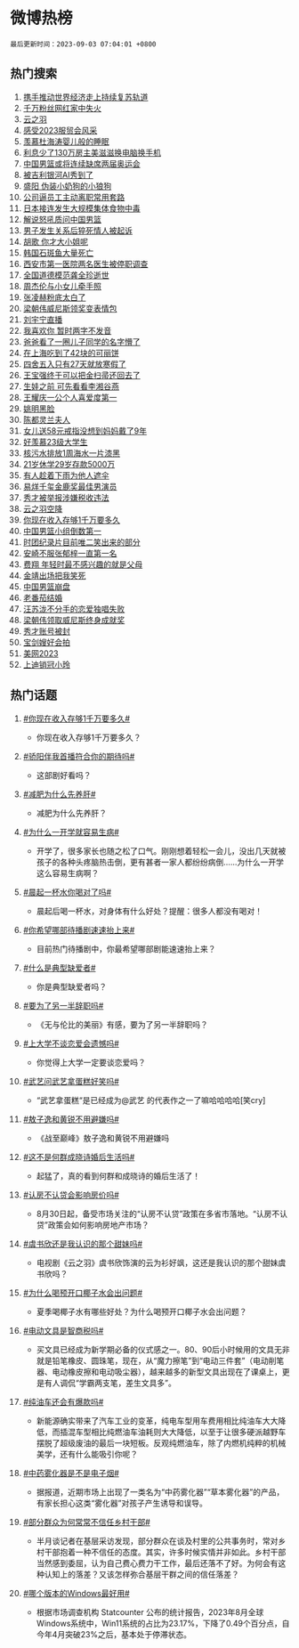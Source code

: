 # 微博热榜

`最后更新时间：2023-09-03 07:04:01 +0800`

## 热门搜索

1. [携手推动世界经济走上持续复苏轨道](https://m.weibo.cn/search?containerid=100103type%3D1%26t%3D10%26q%3D%23%E6%90%BA%E6%89%8B%E6%8E%A8%E5%8A%A8%E4%B8%96%E7%95%8C%E7%BB%8F%E6%B5%8E%E8%B5%B0%E4%B8%8A%E6%8C%81%E7%BB%AD%E5%A4%8D%E8%8B%8F%E8%BD%A8%E9%81%93%23&stream_entry_id=51&isnewpage=1&extparam=seat%3D1%26filter_type%3Drealtimehot%26dgr%3D0%26pos%3D0%26stream_entry_id%3D51%26c_type%3D51%26cate%3D10103%26display_time%3D1693695839%26pre_seqid%3D1693695839517927342103&luicode=10000011&lfid=106003type%253D25%2526t%253D3%2526disable_hot%253D1%2526filter_type%253Drealtimehot)
1. [千万粉丝网红家中失火](https://m.weibo.cn/search?containerid=100103type%3D1%26t%3D10%26q%3D%23%E5%8D%83%E4%B8%87%E7%B2%89%E4%B8%9D%E7%BD%91%E7%BA%A2%E5%AE%B6%E4%B8%AD%E5%A4%B1%E7%81%AB%23&stream_entry_id=31&isnewpage=1&extparam=seat%3D1%26filter_type%3Drealtimehot%26lcate%3D5001%26realpos%3D1%26c_type%3D31%26q%3D%2523%25E5%258D%2583%25E4%25B8%2587%25E7%25B2%2589%25E4%25B8%259D%25E7%25BD%2591%25E7%25BA%25A2%25E5%25AE%25B6%25E4%25B8%25AD%25E5%25A4%25B1%25E7%2581%25AB%2523%26cate%3D5001%26dgr%3D0%26flag%3D2%26stream_entry_id%3D31%26pos%3D0%26band_rank%3D1%26display_time%3D1693695839%26pre_seqid%3D1693695839517927342103&luicode=10000011&lfid=106003type%253D25%2526t%253D3%2526disable_hot%253D1%2526filter_type%253Drealtimehot)
1. [云之羽](https://m.weibo.cn/search?containerid=100103type%3D1%26t%3D10%26q%3D%E4%BA%91%E4%B9%8B%E7%BE%BD&stream_entry_id=31&isnewpage=1&extparam=seat%3D1%26filter_type%3Drealtimehot%26lcate%3D5001%26realpos%3D2%26c_type%3D31%26q%3D%25E4%25BA%2591%25E4%25B9%258B%25E7%25BE%25BD%26cate%3D5001%26dgr%3D0%26flag%3D16%26stream_entry_id%3D31%26pos%3D1%26band_rank%3D2%26display_time%3D1693695839%26pre_seqid%3D1693695839517927342103&luicode=10000011&lfid=106003type%253D25%2526t%253D3%2526disable_hot%253D1%2526filter_type%253Drealtimehot)
1. [感受2023服贸会风采](https://m.weibo.cn/search?containerid=100103type%3D1%26t%3D10%26q%3D%23%E6%84%9F%E5%8F%972023%E6%9C%8D%E8%B4%B8%E4%BC%9A%E9%A3%8E%E9%87%87%23&stream_entry_id=31&isnewpage=1&extparam=seat%3D1%26filter_type%3Drealtimehot%26lcate%3D5001%26realpos%3D3%26c_type%3D31%26q%3D%2523%25E6%2584%259F%25E5%258F%25972023%25E6%259C%258D%25E8%25B4%25B8%25E4%25BC%259A%25E9%25A3%258E%25E9%2587%2587%2523%26cate%3D5001%26dgr%3D0%26flag%3D0%26stream_entry_id%3D31%26pos%3D2%26band_rank%3D3%26display_time%3D1693695839%26pre_seqid%3D1693695839517927342103&luicode=10000011&lfid=106003type%253D25%2526t%253D3%2526disable_hot%253D1%2526filter_type%253Drealtimehot)
1. [羡慕杜海涛婴儿般的睡眠](https://m.weibo.cn/search?containerid=100103type%3D1%26t%3D10%26q%3D%23%E7%BE%A1%E6%85%95%E6%9D%9C%E6%B5%B7%E6%B6%9B%E5%A9%B4%E5%84%BF%E8%88%AC%E7%9A%84%E7%9D%A1%E7%9C%A0%23&stream_entry_id=31&isnewpage=1&extparam=seat%3D1%26filter_type%3Drealtimehot%26lcate%3D5001%26realpos%3D4%26c_type%3D31%26q%3D%2523%25E7%25BE%25A1%25E6%2585%2595%25E6%259D%259C%25E6%25B5%25B7%25E6%25B6%259B%25E5%25A9%25B4%25E5%2584%25BF%25E8%2588%25AC%25E7%259A%2584%25E7%259D%25A1%25E7%259C%25A0%2523%26cate%3D5001%26dgr%3D0%26flag%3D0%26stream_entry_id%3D31%26pos%3D3%26band_rank%3D4%26display_time%3D1693695839%26pre_seqid%3D1693695839517927342103&luicode=10000011&lfid=106003type%253D25%2526t%253D3%2526disable_hot%253D1%2526filter_type%253Drealtimehot)
1. [利息少了130万房主美滋滋换电脑换手机](https://m.weibo.cn/search?containerid=100103type%3D1%26t%3D10%26q%3D%23%E5%88%A9%E6%81%AF%E5%B0%91%E4%BA%86130%E4%B8%87%E6%88%BF%E4%B8%BB%E7%BE%8E%E6%BB%8B%E6%BB%8B%E6%8D%A2%E7%94%B5%E8%84%91%E6%8D%A2%E6%89%8B%E6%9C%BA%23&stream_entry_id=31&isnewpage=1&extparam=seat%3D1%26filter_type%3Drealtimehot%26lcate%3D5001%26realpos%3D5%26c_type%3D31%26q%3D%2523%25E5%2588%25A9%25E6%2581%25AF%25E5%25B0%2591%25E4%25BA%2586130%25E4%25B8%2587%25E6%2588%25BF%25E4%25B8%25BB%25E7%25BE%258E%25E6%25BB%258B%25E6%25BB%258B%25E6%258D%25A2%25E7%2594%25B5%25E8%2584%2591%25E6%258D%25A2%25E6%2589%258B%25E6%259C%25BA%2523%26cate%3D5001%26dgr%3D0%26flag%3D0%26stream_entry_id%3D31%26pos%3D4%26band_rank%3D5%26display_time%3D1693695839%26pre_seqid%3D1693695839517927342103&luicode=10000011&lfid=106003type%253D25%2526t%253D3%2526disable_hot%253D1%2526filter_type%253Drealtimehot)
1. [中国男篮或将连续缺席两届奥运会](https://m.weibo.cn/search?containerid=100103type%3D1%26t%3D10%26q%3D%23%E4%B8%AD%E5%9B%BD%E7%94%B7%E7%AF%AE%E6%88%96%E5%B0%86%E8%BF%9E%E7%BB%AD%E7%BC%BA%E5%B8%AD%E4%B8%A4%E5%B1%8A%E5%A5%A5%E8%BF%90%E4%BC%9A%23&stream_entry_id=31&isnewpage=1&extparam=seat%3D1%26filter_type%3Drealtimehot%26lcate%3D5001%26realpos%3D6%26c_type%3D31%26q%3D%2523%25E4%25B8%25AD%25E5%259B%25BD%25E7%2594%25B7%25E7%25AF%25AE%25E6%2588%2596%25E5%25B0%2586%25E8%25BF%259E%25E7%25BB%25AD%25E7%25BC%25BA%25E5%25B8%25AD%25E4%25B8%25A4%25E5%25B1%258A%25E5%25A5%25A5%25E8%25BF%2590%25E4%25BC%259A%2523%26cate%3D5001%26dgr%3D0%26flag%3D0%26stream_entry_id%3D31%26pos%3D5%26band_rank%3D6%26display_time%3D1693695839%26pre_seqid%3D1693695839517927342103&luicode=10000011&lfid=106003type%253D25%2526t%253D3%2526disable_hot%253D1%2526filter_type%253Drealtimehot)
1. [被吉利银河AI秀到了](https://m.weibo.cn/search?containerid=100103type%3D1%26t%3D10%26q%3D%23%E8%A2%AB%E5%90%89%E5%88%A9%E9%93%B6%E6%B2%B3AI%E7%A7%80%E5%88%B0%E4%BA%86%23&stream_entry_id=31&isnewpage=1&extparam=seat%3D1%26band_rank%3D7%26is_ad_pos%3D1%26lcate%3D5001%26c_type%3D31%26q%3D%2523%25E8%25A2%25AB%25E5%2590%2589%25E5%2588%25A9%25E9%2593%25B6%25E6%25B2%25B3AI%25E7%25A7%2580%25E5%2588%25B0%25E4%25BA%2586%2523%26cate%3D5001%26dgr%3D0%26topic_ad%3D1%26filter_type%3Drealtimehot%26stream_entry_id%3D31%26adid%3D201239%26pos%3D6%26display_time%3D1693695839%26pre_seqid%3D1693695839517927342103&luicode=10000011&lfid=106003type%253D25%2526t%253D3%2526disable_hot%253D1%2526filter_type%253Drealtimehot)
1. [盛阳 伪装小奶狗的小狼狗](https://m.weibo.cn/search?containerid=100103type%3D1%26t%3D10%26q%3D%E7%9B%9B%E9%98%B3+%E4%BC%AA%E8%A3%85%E5%B0%8F%E5%A5%B6%E7%8B%97%E7%9A%84%E5%B0%8F%E7%8B%BC%E7%8B%97&stream_entry_id=31&isnewpage=1&extparam=seat%3D1%26filter_type%3Drealtimehot%26lcate%3D5001%26realpos%3D7%26c_type%3D31%26q%3D%25E7%259B%259B%25E9%2598%25B3%2520%25E4%25BC%25AA%25E8%25A3%2585%25E5%25B0%258F%25E5%25A5%25B6%25E7%258B%2597%25E7%259A%2584%25E5%25B0%258F%25E7%258B%25BC%25E7%258B%2597%26cate%3D5001%26dgr%3D0%26flag%3D0%26stream_entry_id%3D31%26pos%3D7%26band_rank%3D7%26display_time%3D1693695839%26pre_seqid%3D1693695839517927342103&luicode=10000011&lfid=106003type%253D25%2526t%253D3%2526disable_hot%253D1%2526filter_type%253Drealtimehot)
1. [公司逼员工主动离职常用套路](https://m.weibo.cn/search?containerid=100103type%3D1%26t%3D10%26q%3D%E5%85%AC%E5%8F%B8%E9%80%BC%E5%91%98%E5%B7%A5%E4%B8%BB%E5%8A%A8%E7%A6%BB%E8%81%8C%E5%B8%B8%E7%94%A8%E5%A5%97%E8%B7%AF&stream_entry_id=31&isnewpage=1&extparam=seat%3D1%26filter_type%3Drealtimehot%26lcate%3D5001%26realpos%3D8%26c_type%3D31%26q%3D%25E5%2585%25AC%25E5%258F%25B8%25E9%2580%25BC%25E5%2591%2598%25E5%25B7%25A5%25E4%25B8%25BB%25E5%258A%25A8%25E7%25A6%25BB%25E8%2581%258C%25E5%25B8%25B8%25E7%2594%25A8%25E5%25A5%2597%25E8%25B7%25AF%26cate%3D5001%26dgr%3D0%26flag%3D0%26stream_entry_id%3D31%26pos%3D8%26band_rank%3D8%26display_time%3D1693695839%26pre_seqid%3D1693695839517927342103&luicode=10000011&lfid=106003type%253D25%2526t%253D3%2526disable_hot%253D1%2526filter_type%253Drealtimehot)
1. [日本接连发生大规模集体食物中毒](https://m.weibo.cn/search?containerid=100103type%3D1%26t%3D10%26q%3D%23%E6%97%A5%E6%9C%AC%E6%8E%A5%E8%BF%9E%E5%8F%91%E7%94%9F%E5%A4%A7%E8%A7%84%E6%A8%A1%E9%9B%86%E4%BD%93%E9%A3%9F%E7%89%A9%E4%B8%AD%E6%AF%92%23&stream_entry_id=31&isnewpage=1&extparam=seat%3D1%26filter_type%3Drealtimehot%26lcate%3D5001%26realpos%3D9%26c_type%3D31%26q%3D%2523%25E6%2597%25A5%25E6%259C%25AC%25E6%258E%25A5%25E8%25BF%259E%25E5%258F%2591%25E7%2594%259F%25E5%25A4%25A7%25E8%25A7%2584%25E6%25A8%25A1%25E9%259B%2586%25E4%25BD%2593%25E9%25A3%259F%25E7%2589%25A9%25E4%25B8%25AD%25E6%25AF%2592%2523%26cate%3D5001%26dgr%3D0%26flag%3D0%26stream_entry_id%3D31%26pos%3D9%26band_rank%3D9%26display_time%3D1693695839%26pre_seqid%3D1693695839517927342103&luicode=10000011&lfid=106003type%253D25%2526t%253D3%2526disable_hot%253D1%2526filter_type%253Drealtimehot)
1. [解说怒吼质问中国男篮](https://m.weibo.cn/search?containerid=100103type%3D1%26t%3D10%26q%3D%23%E8%A7%A3%E8%AF%B4%E6%80%92%E5%90%BC%E8%B4%A8%E9%97%AE%E4%B8%AD%E5%9B%BD%E7%94%B7%E7%AF%AE%23&stream_entry_id=31&isnewpage=1&extparam=seat%3D1%26filter_type%3Drealtimehot%26lcate%3D5001%26realpos%3D10%26c_type%3D31%26q%3D%2523%25E8%25A7%25A3%25E8%25AF%25B4%25E6%2580%2592%25E5%2590%25BC%25E8%25B4%25A8%25E9%2597%25AE%25E4%25B8%25AD%25E5%259B%25BD%25E7%2594%25B7%25E7%25AF%25AE%2523%26cate%3D5001%26dgr%3D0%26flag%3D0%26stream_entry_id%3D31%26pos%3D10%26band_rank%3D10%26display_time%3D1693695839%26pre_seqid%3D1693695839517927342103&luicode=10000011&lfid=106003type%253D25%2526t%253D3%2526disable_hot%253D1%2526filter_type%253Drealtimehot)
1. [男子发生关系后猝死情人被起诉](https://m.weibo.cn/search?containerid=100103type%3D1%26t%3D10%26q%3D%23%E7%94%B7%E5%AD%90%E5%8F%91%E7%94%9F%E5%85%B3%E7%B3%BB%E5%90%8E%E7%8C%9D%E6%AD%BB%E6%83%85%E4%BA%BA%E8%A2%AB%E8%B5%B7%E8%AF%89%23&stream_entry_id=31&isnewpage=1&extparam=seat%3D1%26filter_type%3Drealtimehot%26lcate%3D5001%26realpos%3D11%26c_type%3D31%26q%3D%2523%25E7%2594%25B7%25E5%25AD%2590%25E5%258F%2591%25E7%2594%259F%25E5%2585%25B3%25E7%25B3%25BB%25E5%2590%258E%25E7%258C%259D%25E6%25AD%25BB%25E6%2583%2585%25E4%25BA%25BA%25E8%25A2%25AB%25E8%25B5%25B7%25E8%25AF%2589%2523%26cate%3D5001%26dgr%3D0%26flag%3D2%26stream_entry_id%3D31%26pos%3D11%26band_rank%3D11%26display_time%3D1693695839%26pre_seqid%3D1693695839517927342103&luicode=10000011&lfid=106003type%253D25%2526t%253D3%2526disable_hot%253D1%2526filter_type%253Drealtimehot)
1. [胡歌 你才大小姐呢](https://m.weibo.cn/search?containerid=100103type%3D1%26t%3D10%26q%3D%E8%83%A1%E6%AD%8C+%E4%BD%A0%E6%89%8D%E5%A4%A7%E5%B0%8F%E5%A7%90%E5%91%A2&stream_entry_id=31&isnewpage=1&extparam=seat%3D1%26filter_type%3Drealtimehot%26lcate%3D5001%26realpos%3D12%26c_type%3D31%26q%3D%25E8%2583%25A1%25E6%25AD%258C%2520%25E4%25BD%25A0%25E6%2589%258D%25E5%25A4%25A7%25E5%25B0%258F%25E5%25A7%2590%25E5%2591%25A2%26cate%3D5001%26dgr%3D0%26flag%3D2%26stream_entry_id%3D31%26pos%3D12%26band_rank%3D12%26display_time%3D1693695839%26pre_seqid%3D1693695839517927342103&luicode=10000011&lfid=106003type%253D25%2526t%253D3%2526disable_hot%253D1%2526filter_type%253Drealtimehot)
1. [韩国石斑鱼大量死亡](https://m.weibo.cn/search?containerid=100103type%3D1%26t%3D10%26q%3D%23%E9%9F%A9%E5%9B%BD%E7%9F%B3%E6%96%91%E9%B1%BC%E5%A4%A7%E9%87%8F%E6%AD%BB%E4%BA%A1%23&stream_entry_id=31&isnewpage=1&extparam=seat%3D1%26filter_type%3Drealtimehot%26lcate%3D5001%26realpos%3D13%26c_type%3D31%26q%3D%2523%25E9%259F%25A9%25E5%259B%25BD%25E7%259F%25B3%25E6%2596%2591%25E9%25B1%25BC%25E5%25A4%25A7%25E9%2587%258F%25E6%25AD%25BB%25E4%25BA%25A1%2523%26cate%3D5001%26dgr%3D0%26flag%3D2%26stream_entry_id%3D31%26pos%3D13%26band_rank%3D13%26display_time%3D1693695839%26pre_seqid%3D1693695839517927342103&luicode=10000011&lfid=106003type%253D25%2526t%253D3%2526disable_hot%253D1%2526filter_type%253Drealtimehot)
1. [西安市第一医院两名医生被停职调查](https://m.weibo.cn/search?containerid=100103type%3D1%26t%3D10%26q%3D%23%E8%A5%BF%E5%AE%89%E5%B8%82%E7%AC%AC%E4%B8%80%E5%8C%BB%E9%99%A2%E4%B8%A4%E5%90%8D%E5%8C%BB%E7%94%9F%E8%A2%AB%E5%81%9C%E8%81%8C%E8%B0%83%E6%9F%A5%23&stream_entry_id=31&isnewpage=1&extparam=seat%3D1%26filter_type%3Drealtimehot%26lcate%3D5001%26realpos%3D14%26c_type%3D31%26q%3D%2523%25E8%25A5%25BF%25E5%25AE%2589%25E5%25B8%2582%25E7%25AC%25AC%25E4%25B8%2580%25E5%258C%25BB%25E9%2599%25A2%25E4%25B8%25A4%25E5%2590%258D%25E5%258C%25BB%25E7%2594%259F%25E8%25A2%25AB%25E5%2581%259C%25E8%2581%258C%25E8%25B0%2583%25E6%259F%25A5%2523%26cate%3D5001%26dgr%3D0%26flag%3D0%26stream_entry_id%3D31%26pos%3D14%26band_rank%3D14%26display_time%3D1693695839%26pre_seqid%3D1693695839517927342103&luicode=10000011&lfid=106003type%253D25%2526t%253D3%2526disable_hot%253D1%2526filter_type%253Drealtimehot)
1. [全国道德模范龚全珍逝世](https://m.weibo.cn/search?containerid=100103type%3D1%26t%3D10%26q%3D%23%E5%85%A8%E5%9B%BD%E9%81%93%E5%BE%B7%E6%A8%A1%E8%8C%83%E9%BE%9A%E5%85%A8%E7%8F%8D%E9%80%9D%E4%B8%96%23&stream_entry_id=31&isnewpage=1&extparam=seat%3D1%26filter_type%3Drealtimehot%26lcate%3D5001%26realpos%3D15%26c_type%3D31%26q%3D%2523%25E5%2585%25A8%25E5%259B%25BD%25E9%2581%2593%25E5%25BE%25B7%25E6%25A8%25A1%25E8%258C%2583%25E9%25BE%259A%25E5%2585%25A8%25E7%258F%258D%25E9%2580%259D%25E4%25B8%2596%2523%26cate%3D5001%26dgr%3D0%26flag%3D0%26stream_entry_id%3D31%26pos%3D15%26band_rank%3D15%26display_time%3D1693695839%26pre_seqid%3D1693695839517927342103&luicode=10000011&lfid=106003type%253D25%2526t%253D3%2526disable_hot%253D1%2526filter_type%253Drealtimehot)
1. [周杰伦与小女儿牵手照](https://m.weibo.cn/search?containerid=100103type%3D1%26t%3D10%26q%3D%E5%91%A8%E6%9D%B0%E4%BC%A6%E4%B8%8E%E5%B0%8F%E5%A5%B3%E5%84%BF%E7%89%B5%E6%89%8B%E7%85%A7&stream_entry_id=31&isnewpage=1&extparam=seat%3D1%26filter_type%3Drealtimehot%26lcate%3D5001%26realpos%3D16%26c_type%3D31%26q%3D%25E5%2591%25A8%25E6%259D%25B0%25E4%25BC%25A6%25E4%25B8%258E%25E5%25B0%258F%25E5%25A5%25B3%25E5%2584%25BF%25E7%2589%25B5%25E6%2589%258B%25E7%2585%25A7%26cate%3D5001%26dgr%3D0%26flag%3D2%26stream_entry_id%3D31%26pos%3D16%26band_rank%3D16%26display_time%3D1693695839%26pre_seqid%3D1693695839517927342103&luicode=10000011&lfid=106003type%253D25%2526t%253D3%2526disable_hot%253D1%2526filter_type%253Drealtimehot)
1. [张凌赫粉底太白了](https://m.weibo.cn/search?containerid=100103type%3D1%26t%3D10%26q%3D%E5%BC%A0%E5%87%8C%E8%B5%AB%E7%B2%89%E5%BA%95%E5%A4%AA%E7%99%BD%E4%BA%86&stream_entry_id=31&isnewpage=1&extparam=seat%3D1%26filter_type%3Drealtimehot%26lcate%3D5001%26realpos%3D17%26c_type%3D31%26q%3D%25E5%25BC%25A0%25E5%2587%258C%25E8%25B5%25AB%25E7%25B2%2589%25E5%25BA%2595%25E5%25A4%25AA%25E7%2599%25BD%25E4%25BA%2586%26cate%3D5001%26dgr%3D0%26flag%3D0%26stream_entry_id%3D31%26pos%3D17%26band_rank%3D17%26display_time%3D1693695839%26pre_seqid%3D1693695839517927342103&luicode=10000011&lfid=106003type%253D25%2526t%253D3%2526disable_hot%253D1%2526filter_type%253Drealtimehot)
1. [梁朝伟威尼斯领奖变表情包](https://m.weibo.cn/search?containerid=100103type%3D1%26t%3D10%26q%3D%23%E6%A2%81%E6%9C%9D%E4%BC%9F%E5%A8%81%E5%B0%BC%E6%96%AF%E9%A2%86%E5%A5%96%E5%8F%98%E8%A1%A8%E6%83%85%E5%8C%85%23&stream_entry_id=31&isnewpage=1&extparam=seat%3D1%26filter_type%3Drealtimehot%26lcate%3D5001%26realpos%3D18%26c_type%3D31%26q%3D%2523%25E6%25A2%2581%25E6%259C%259D%25E4%25BC%259F%25E5%25A8%2581%25E5%25B0%25BC%25E6%2596%25AF%25E9%25A2%2586%25E5%25A5%2596%25E5%258F%2598%25E8%25A1%25A8%25E6%2583%2585%25E5%258C%2585%2523%26cate%3D5001%26dgr%3D0%26flag%3D0%26stream_entry_id%3D31%26pos%3D18%26band_rank%3D18%26display_time%3D1693695839%26pre_seqid%3D1693695839517927342103&luicode=10000011&lfid=106003type%253D25%2526t%253D3%2526disable_hot%253D1%2526filter_type%253Drealtimehot)
1. [刘宇宁直播](https://m.weibo.cn/search?containerid=100103type%3D1%26t%3D10%26q%3D%23%E5%88%98%E5%AE%87%E5%AE%81%E7%9B%B4%E6%92%AD%23&stream_entry_id=31&isnewpage=1&extparam=seat%3D1%26filter_type%3Drealtimehot%26lcate%3D5001%26realpos%3D19%26c_type%3D31%26q%3D%2523%25E5%2588%2598%25E5%25AE%2587%25E5%25AE%2581%25E7%259B%25B4%25E6%2592%25AD%2523%26cate%3D5001%26dgr%3D0%26flag%3D0%26stream_entry_id%3D31%26pos%3D19%26band_rank%3D19%26display_time%3D1693695839%26pre_seqid%3D1693695839517927342103&luicode=10000011&lfid=106003type%253D25%2526t%253D3%2526disable_hot%253D1%2526filter_type%253Drealtimehot)
1. [我喜欢你 暂时两字不发音](https://m.weibo.cn/search?containerid=100103type%3D1%26t%3D10%26q%3D%E6%88%91%E5%96%9C%E6%AC%A2%E4%BD%A0+%E6%9A%82%E6%97%B6%E4%B8%A4%E5%AD%97%E4%B8%8D%E5%8F%91%E9%9F%B3&stream_entry_id=31&isnewpage=1&extparam=seat%3D1%26filter_type%3Drealtimehot%26lcate%3D5001%26realpos%3D20%26c_type%3D31%26q%3D%25E6%2588%2591%25E5%2596%259C%25E6%25AC%25A2%25E4%25BD%25A0%2520%25E6%259A%2582%25E6%2597%25B6%25E4%25B8%25A4%25E5%25AD%2597%25E4%25B8%258D%25E5%258F%2591%25E9%259F%25B3%26cate%3D5001%26dgr%3D0%26flag%3D0%26stream_entry_id%3D31%26pos%3D20%26band_rank%3D20%26display_time%3D1693695839%26pre_seqid%3D1693695839517927342103&luicode=10000011&lfid=106003type%253D25%2526t%253D3%2526disable_hot%253D1%2526filter_type%253Drealtimehot)
1. [爸爸看了一圈儿子同学的名字懵了](https://m.weibo.cn/search?containerid=100103type%3D1%26t%3D10%26q%3D%23%E7%88%B8%E7%88%B8%E7%9C%8B%E4%BA%86%E4%B8%80%E5%9C%88%E5%84%BF%E5%AD%90%E5%90%8C%E5%AD%A6%E7%9A%84%E5%90%8D%E5%AD%97%E6%87%B5%E4%BA%86%23&stream_entry_id=31&isnewpage=1&extparam=seat%3D1%26filter_type%3Drealtimehot%26lcate%3D5001%26realpos%3D21%26c_type%3D31%26q%3D%2523%25E7%2588%25B8%25E7%2588%25B8%25E7%259C%258B%25E4%25BA%2586%25E4%25B8%2580%25E5%259C%2588%25E5%2584%25BF%25E5%25AD%2590%25E5%2590%258C%25E5%25AD%25A6%25E7%259A%2584%25E5%2590%258D%25E5%25AD%2597%25E6%2587%25B5%25E4%25BA%2586%2523%26cate%3D5001%26dgr%3D0%26flag%3D0%26stream_entry_id%3D31%26pos%3D21%26band_rank%3D21%26display_time%3D1693695839%26pre_seqid%3D1693695839517927342103&luicode=10000011&lfid=106003type%253D25%2526t%253D3%2526disable_hot%253D1%2526filter_type%253Drealtimehot)
1. [在上海吃到了42块的可丽饼](https://m.weibo.cn/search?containerid=100103type%3D1%26t%3D10%26q%3D%E5%9C%A8%E4%B8%8A%E6%B5%B7%E5%90%83%E5%88%B0%E4%BA%8642%E5%9D%97%E7%9A%84%E5%8F%AF%E4%B8%BD%E9%A5%BC&stream_entry_id=31&isnewpage=1&extparam=seat%3D1%26filter_type%3Drealtimehot%26lcate%3D5001%26realpos%3D22%26c_type%3D31%26q%3D%25E5%259C%25A8%25E4%25B8%258A%25E6%25B5%25B7%25E5%2590%2583%25E5%2588%25B0%25E4%25BA%258642%25E5%259D%2597%25E7%259A%2584%25E5%258F%25AF%25E4%25B8%25BD%25E9%25A5%25BC%26cate%3D5001%26dgr%3D0%26flag%3D0%26stream_entry_id%3D31%26pos%3D22%26band_rank%3D22%26display_time%3D1693695839%26pre_seqid%3D1693695839517927342103&luicode=10000011&lfid=106003type%253D25%2526t%253D3%2526disable_hot%253D1%2526filter_type%253Drealtimehot)
1. [四舍五入只有27天就放寒假了](https://m.weibo.cn/search?containerid=100103type%3D1%26t%3D10%26q%3D%23%E5%9B%9B%E8%88%8D%E4%BA%94%E5%85%A5%E5%8F%AA%E6%9C%8927%E5%A4%A9%E5%B0%B1%E6%94%BE%E5%AF%92%E5%81%87%E4%BA%86%23&stream_entry_id=31&isnewpage=1&extparam=seat%3D1%26filter_type%3Drealtimehot%26lcate%3D5001%26realpos%3D23%26c_type%3D31%26q%3D%2523%25E5%259B%259B%25E8%2588%258D%25E4%25BA%2594%25E5%2585%25A5%25E5%258F%25AA%25E6%259C%258927%25E5%25A4%25A9%25E5%25B0%25B1%25E6%2594%25BE%25E5%25AF%2592%25E5%2581%2587%25E4%25BA%2586%2523%26cate%3D5001%26dgr%3D0%26flag%3D0%26stream_entry_id%3D31%26pos%3D23%26band_rank%3D23%26display_time%3D1693695839%26pre_seqid%3D1693695839517927342103&luicode=10000011&lfid=106003type%253D25%2526t%253D3%2526disable_hot%253D1%2526filter_type%253Drealtimehot)
1. [王宝强终于可以把金扫帚还回去了](https://m.weibo.cn/search?containerid=100103type%3D1%26t%3D10%26q%3D%23%E7%8E%8B%E5%AE%9D%E5%BC%BA%E7%BB%88%E4%BA%8E%E5%8F%AF%E4%BB%A5%E6%8A%8A%E9%87%91%E6%89%AB%E5%B8%9A%E8%BF%98%E5%9B%9E%E5%8E%BB%E4%BA%86%23&stream_entry_id=31&isnewpage=1&extparam=seat%3D1%26filter_type%3Drealtimehot%26lcate%3D5001%26realpos%3D24%26c_type%3D31%26q%3D%2523%25E7%258E%258B%25E5%25AE%259D%25E5%25BC%25BA%25E7%25BB%2588%25E4%25BA%258E%25E5%258F%25AF%25E4%25BB%25A5%25E6%258A%258A%25E9%2587%2591%25E6%2589%25AB%25E5%25B8%259A%25E8%25BF%2598%25E5%259B%259E%25E5%258E%25BB%25E4%25BA%2586%2523%26cate%3D5001%26dgr%3D0%26flag%3D0%26stream_entry_id%3D31%26pos%3D24%26band_rank%3D24%26display_time%3D1693695839%26pre_seqid%3D1693695839517927342103&luicode=10000011&lfid=106003type%253D25%2526t%253D3%2526disable_hot%253D1%2526filter_type%253Drealtimehot)
1. [生娃之前 可先看看李湘谷燕](https://m.weibo.cn/search?containerid=100103type%3D1%26t%3D10%26q%3D%E7%94%9F%E5%A8%83%E4%B9%8B%E5%89%8D+%E5%8F%AF%E5%85%88%E7%9C%8B%E7%9C%8B%E6%9D%8E%E6%B9%98%E8%B0%B7%E7%87%95&stream_entry_id=31&isnewpage=1&extparam=seat%3D1%26filter_type%3Drealtimehot%26lcate%3D5001%26realpos%3D25%26c_type%3D31%26q%3D%25E7%2594%259F%25E5%25A8%2583%25E4%25B9%258B%25E5%2589%258D%2520%25E5%258F%25AF%25E5%2585%2588%25E7%259C%258B%25E7%259C%258B%25E6%259D%258E%25E6%25B9%2598%25E8%25B0%25B7%25E7%2587%2595%26cate%3D5001%26dgr%3D0%26flag%3D0%26stream_entry_id%3D31%26pos%3D25%26band_rank%3D25%26display_time%3D1693695839%26pre_seqid%3D1693695839517927342103&luicode=10000011&lfid=106003type%253D25%2526t%253D3%2526disable_hot%253D1%2526filter_type%253Drealtimehot)
1. [王耀庆一公个人喜爱度第一](https://m.weibo.cn/search?containerid=100103type%3D1%26t%3D10%26q%3D%23%E7%8E%8B%E8%80%80%E5%BA%86%E4%B8%80%E5%85%AC%E4%B8%AA%E4%BA%BA%E5%96%9C%E7%88%B1%E5%BA%A6%E7%AC%AC%E4%B8%80%23&stream_entry_id=31&isnewpage=1&extparam=seat%3D1%26filter_type%3Drealtimehot%26lcate%3D5001%26realpos%3D26%26c_type%3D31%26q%3D%2523%25E7%258E%258B%25E8%2580%2580%25E5%25BA%2586%25E4%25B8%2580%25E5%2585%25AC%25E4%25B8%25AA%25E4%25BA%25BA%25E5%2596%259C%25E7%2588%25B1%25E5%25BA%25A6%25E7%25AC%25AC%25E4%25B8%2580%2523%26cate%3D5001%26dgr%3D0%26flag%3D0%26stream_entry_id%3D31%26pos%3D26%26band_rank%3D26%26display_time%3D1693695839%26pre_seqid%3D1693695839517927342103&luicode=10000011&lfid=106003type%253D25%2526t%253D3%2526disable_hot%253D1%2526filter_type%253Drealtimehot)
1. [姚明黑脸](https://m.weibo.cn/search?containerid=100103type%3D1%26t%3D10%26q%3D%23%E5%A7%9A%E6%98%8E%E9%BB%91%E8%84%B8%23&stream_entry_id=31&isnewpage=1&extparam=seat%3D1%26filter_type%3Drealtimehot%26lcate%3D5001%26realpos%3D27%26c_type%3D31%26q%3D%2523%25E5%25A7%259A%25E6%2598%258E%25E9%25BB%2591%25E8%2584%25B8%2523%26cate%3D5001%26dgr%3D0%26flag%3D0%26stream_entry_id%3D31%26pos%3D27%26band_rank%3D27%26display_time%3D1693695839%26pre_seqid%3D1693695839517927342103&luicode=10000011&lfid=106003type%253D25%2526t%253D3%2526disable_hot%253D1%2526filter_type%253Drealtimehot)
1. [陈都灵兰夫人](https://m.weibo.cn/search?containerid=100103type%3D1%26t%3D10%26q%3D%23%E9%99%88%E9%83%BD%E7%81%B5%E5%85%B0%E5%A4%AB%E4%BA%BA%23&stream_entry_id=31&isnewpage=1&extparam=seat%3D1%26filter_type%3Drealtimehot%26lcate%3D5001%26realpos%3D28%26c_type%3D31%26q%3D%2523%25E9%2599%2588%25E9%2583%25BD%25E7%2581%25B5%25E5%2585%25B0%25E5%25A4%25AB%25E4%25BA%25BA%2523%26cate%3D5001%26dgr%3D0%26flag%3D0%26stream_entry_id%3D31%26pos%3D28%26band_rank%3D28%26display_time%3D1693695839%26pre_seqid%3D1693695839517927342103&luicode=10000011&lfid=106003type%253D25%2526t%253D3%2526disable_hot%253D1%2526filter_type%253Drealtimehot)
1. [女儿送58元戒指没想到妈妈戴了9年](https://m.weibo.cn/search?containerid=100103type%3D1%26t%3D10%26q%3D%23%E5%A5%B3%E5%84%BF%E9%80%8158%E5%85%83%E6%88%92%E6%8C%87%E6%B2%A1%E6%83%B3%E5%88%B0%E5%A6%88%E5%A6%88%E6%88%B4%E4%BA%869%E5%B9%B4%23&stream_entry_id=31&isnewpage=1&extparam=seat%3D1%26filter_type%3Drealtimehot%26lcate%3D5001%26realpos%3D29%26c_type%3D31%26q%3D%2523%25E5%25A5%25B3%25E5%2584%25BF%25E9%2580%258158%25E5%2585%2583%25E6%2588%2592%25E6%258C%2587%25E6%25B2%25A1%25E6%2583%25B3%25E5%2588%25B0%25E5%25A6%2588%25E5%25A6%2588%25E6%2588%25B4%25E4%25BA%25869%25E5%25B9%25B4%2523%26cate%3D5001%26dgr%3D0%26flag%3D0%26stream_entry_id%3D31%26pos%3D29%26band_rank%3D29%26display_time%3D1693695839%26pre_seqid%3D1693695839517927342103&luicode=10000011&lfid=106003type%253D25%2526t%253D3%2526disable_hot%253D1%2526filter_type%253Drealtimehot)
1. [好羡慕23级大学生](https://m.weibo.cn/search?containerid=100103type%3D1%26t%3D10%26q%3D%E5%A5%BD%E7%BE%A1%E6%85%9523%E7%BA%A7%E5%A4%A7%E5%AD%A6%E7%94%9F&stream_entry_id=31&isnewpage=1&extparam=seat%3D1%26filter_type%3Drealtimehot%26lcate%3D5001%26realpos%3D30%26c_type%3D31%26q%3D%25E5%25A5%25BD%25E7%25BE%25A1%25E6%2585%259523%25E7%25BA%25A7%25E5%25A4%25A7%25E5%25AD%25A6%25E7%2594%259F%26cate%3D5001%26dgr%3D0%26flag%3D0%26stream_entry_id%3D31%26pos%3D30%26band_rank%3D30%26display_time%3D1693695839%26pre_seqid%3D1693695839517927342103&luicode=10000011&lfid=106003type%253D25%2526t%253D3%2526disable_hot%253D1%2526filter_type%253Drealtimehot)
1. [核污水排放1周海水一片漆黑](https://m.weibo.cn/search?containerid=100103type%3D1%26t%3D10%26q%3D%23%E6%A0%B8%E6%B1%A1%E6%B0%B4%E6%8E%92%E6%94%BE1%E5%91%A8%E6%B5%B7%E6%B0%B4%E4%B8%80%E7%89%87%E6%BC%86%E9%BB%91%23&stream_entry_id=31&isnewpage=1&extparam=seat%3D1%26filter_type%3Drealtimehot%26lcate%3D5001%26realpos%3D31%26c_type%3D31%26q%3D%2523%25E6%25A0%25B8%25E6%25B1%25A1%25E6%25B0%25B4%25E6%258E%2592%25E6%2594%25BE1%25E5%2591%25A8%25E6%25B5%25B7%25E6%25B0%25B4%25E4%25B8%2580%25E7%2589%2587%25E6%25BC%2586%25E9%25BB%2591%2523%26cate%3D5001%26dgr%3D0%26flag%3D0%26stream_entry_id%3D31%26pos%3D31%26band_rank%3D31%26display_time%3D1693695839%26pre_seqid%3D1693695839517927342103&luicode=10000011&lfid=106003type%253D25%2526t%253D3%2526disable_hot%253D1%2526filter_type%253Drealtimehot)
1. [21岁休学29岁存款5000万](https://m.weibo.cn/search?containerid=100103type%3D1%26t%3D10%26q%3D21%E5%B2%81%E4%BC%91%E5%AD%A629%E5%B2%81%E5%AD%98%E6%AC%BE5000%E4%B8%87&stream_entry_id=31&isnewpage=1&extparam=seat%3D1%26filter_type%3Drealtimehot%26lcate%3D5001%26realpos%3D32%26c_type%3D31%26q%3D21%25E5%25B2%2581%25E4%25BC%2591%25E5%25AD%25A629%25E5%25B2%2581%25E5%25AD%2598%25E6%25AC%25BE5000%25E4%25B8%2587%26cate%3D5001%26dgr%3D0%26flag%3D0%26stream_entry_id%3D31%26pos%3D32%26band_rank%3D32%26display_time%3D1693695839%26pre_seqid%3D1693695839517927342103&luicode=10000011&lfid=106003type%253D25%2526t%253D3%2526disable_hot%253D1%2526filter_type%253Drealtimehot)
1. [有人趁着下雨为他人遮伞](https://m.weibo.cn/search?containerid=100103type%3D1%26t%3D10%26q%3D%E6%9C%89%E4%BA%BA%E8%B6%81%E7%9D%80%E4%B8%8B%E9%9B%A8%E4%B8%BA%E4%BB%96%E4%BA%BA%E9%81%AE%E4%BC%9E&stream_entry_id=31&isnewpage=1&extparam=seat%3D1%26filter_type%3Drealtimehot%26lcate%3D5001%26realpos%3D33%26c_type%3D31%26q%3D%25E6%259C%2589%25E4%25BA%25BA%25E8%25B6%2581%25E7%259D%2580%25E4%25B8%258B%25E9%259B%25A8%25E4%25B8%25BA%25E4%25BB%2596%25E4%25BA%25BA%25E9%2581%25AE%25E4%25BC%259E%26cate%3D5001%26dgr%3D0%26flag%3D1%26stream_entry_id%3D31%26pos%3D33%26band_rank%3D33%26display_time%3D1693695839%26pre_seqid%3D1693695839517927342103&luicode=10000011&lfid=106003type%253D25%2526t%253D3%2526disable_hot%253D1%2526filter_type%253Drealtimehot)
1. [易烊千玺金鹿奖最佳男演员](https://m.weibo.cn/search?containerid=100103type%3D1%26t%3D10%26q%3D%23%E6%98%93%E7%83%8A%E5%8D%83%E7%8E%BA%E9%87%91%E9%B9%BF%E5%A5%96%E6%9C%80%E4%BD%B3%E7%94%B7%E6%BC%94%E5%91%98%23&stream_entry_id=31&isnewpage=1&extparam=seat%3D1%26filter_type%3Drealtimehot%26lcate%3D5001%26realpos%3D34%26c_type%3D31%26q%3D%2523%25E6%2598%2593%25E7%2583%258A%25E5%258D%2583%25E7%258E%25BA%25E9%2587%2591%25E9%25B9%25BF%25E5%25A5%2596%25E6%259C%2580%25E4%25BD%25B3%25E7%2594%25B7%25E6%25BC%2594%25E5%2591%2598%2523%26cate%3D5001%26dgr%3D0%26flag%3D0%26stream_entry_id%3D31%26pos%3D34%26band_rank%3D34%26display_time%3D1693695839%26pre_seqid%3D1693695839517927342103&luicode=10000011&lfid=106003type%253D25%2526t%253D3%2526disable_hot%253D1%2526filter_type%253Drealtimehot)
1. [秀才被举报涉嫌税收违法](https://m.weibo.cn/search?containerid=100103type%3D1%26t%3D10%26q%3D%23%E7%A7%80%E6%89%8D%E8%A2%AB%E4%B8%BE%E6%8A%A5%E6%B6%89%E5%AB%8C%E7%A8%8E%E6%94%B6%E8%BF%9D%E6%B3%95%23&stream_entry_id=31&isnewpage=1&extparam=seat%3D1%26filter_type%3Drealtimehot%26lcate%3D5001%26realpos%3D35%26c_type%3D31%26q%3D%2523%25E7%25A7%2580%25E6%2589%258D%25E8%25A2%25AB%25E4%25B8%25BE%25E6%258A%25A5%25E6%25B6%2589%25E5%25AB%258C%25E7%25A8%258E%25E6%2594%25B6%25E8%25BF%259D%25E6%25B3%2595%2523%26cate%3D5001%26dgr%3D0%26flag%3D0%26stream_entry_id%3D31%26pos%3D35%26band_rank%3D35%26display_time%3D1693695839%26pre_seqid%3D1693695839517927342103&luicode=10000011&lfid=106003type%253D25%2526t%253D3%2526disable_hot%253D1%2526filter_type%253Drealtimehot)
1. [云之羽空降](https://m.weibo.cn/search?containerid=100103type%3D1%26t%3D10%26q%3D%E4%BA%91%E4%B9%8B%E7%BE%BD%E7%A9%BA%E9%99%8D&stream_entry_id=31&isnewpage=1&extparam=seat%3D1%26filter_type%3Drealtimehot%26lcate%3D5001%26realpos%3D36%26c_type%3D31%26q%3D%25E4%25BA%2591%25E4%25B9%258B%25E7%25BE%25BD%25E7%25A9%25BA%25E9%2599%258D%26cate%3D5001%26dgr%3D0%26flag%3D0%26stream_entry_id%3D31%26pos%3D36%26band_rank%3D36%26display_time%3D1693695839%26pre_seqid%3D1693695839517927342103&luicode=10000011&lfid=106003type%253D25%2526t%253D3%2526disable_hot%253D1%2526filter_type%253Drealtimehot)
1. [你现在收入存够1千万要多久](https://m.weibo.cn/search?containerid=100103type%3D1%26t%3D10%26q%3D%23%E4%BD%A0%E7%8E%B0%E5%9C%A8%E6%94%B6%E5%85%A5%E5%AD%98%E5%A4%9F1%E5%8D%83%E4%B8%87%E8%A6%81%E5%A4%9A%E4%B9%85%23&stream_entry_id=31&isnewpage=1&extparam=seat%3D1%26filter_type%3Drealtimehot%26lcate%3D5001%26realpos%3D37%26c_type%3D31%26q%3D%2523%25E4%25BD%25A0%25E7%258E%25B0%25E5%259C%25A8%25E6%2594%25B6%25E5%2585%25A5%25E5%25AD%2598%25E5%25A4%259F1%25E5%258D%2583%25E4%25B8%2587%25E8%25A6%2581%25E5%25A4%259A%25E4%25B9%2585%2523%26cate%3D5001%26dgr%3D0%26flag%3D0%26stream_entry_id%3D31%26pos%3D37%26band_rank%3D37%26display_time%3D1693695839%26pre_seqid%3D1693695839517927342103&luicode=10000011&lfid=106003type%253D25%2526t%253D3%2526disable_hot%253D1%2526filter_type%253Drealtimehot)
1. [中国男篮小组倒数第一](https://m.weibo.cn/search?containerid=100103type%3D1%26t%3D10%26q%3D%23%E4%B8%AD%E5%9B%BD%E7%94%B7%E7%AF%AE%E5%B0%8F%E7%BB%84%E5%80%92%E6%95%B0%E7%AC%AC%E4%B8%80%23&stream_entry_id=31&isnewpage=1&extparam=seat%3D1%26filter_type%3Drealtimehot%26lcate%3D5001%26realpos%3D38%26c_type%3D31%26q%3D%2523%25E4%25B8%25AD%25E5%259B%25BD%25E7%2594%25B7%25E7%25AF%25AE%25E5%25B0%258F%25E7%25BB%2584%25E5%2580%2592%25E6%2595%25B0%25E7%25AC%25AC%25E4%25B8%2580%2523%26cate%3D5001%26dgr%3D0%26flag%3D0%26stream_entry_id%3D31%26pos%3D38%26band_rank%3D38%26display_time%3D1693695839%26pre_seqid%3D1693695839517927342103&luicode=10000011&lfid=106003type%253D25%2526t%253D3%2526disable_hot%253D1%2526filter_type%253Drealtimehot)
1. [时团纪录片目前唯二笑出来的部分](https://m.weibo.cn/search?containerid=100103type%3D1%26t%3D10%26q%3D%E6%97%B6%E5%9B%A2%E7%BA%AA%E5%BD%95%E7%89%87%E7%9B%AE%E5%89%8D%E5%94%AF%E4%BA%8C%E7%AC%91%E5%87%BA%E6%9D%A5%E7%9A%84%E9%83%A8%E5%88%86&stream_entry_id=31&isnewpage=1&extparam=seat%3D1%26filter_type%3Drealtimehot%26lcate%3D5001%26realpos%3D39%26c_type%3D31%26q%3D%25E6%2597%25B6%25E5%259B%25A2%25E7%25BA%25AA%25E5%25BD%2595%25E7%2589%2587%25E7%259B%25AE%25E5%2589%258D%25E5%2594%25AF%25E4%25BA%258C%25E7%25AC%2591%25E5%2587%25BA%25E6%259D%25A5%25E7%259A%2584%25E9%2583%25A8%25E5%2588%2586%26cate%3D5001%26dgr%3D0%26flag%3D0%26stream_entry_id%3D31%26pos%3D39%26band_rank%3D39%26display_time%3D1693695839%26pre_seqid%3D1693695839517927342103&luicode=10000011&lfid=106003type%253D25%2526t%253D3%2526disable_hot%253D1%2526filter_type%253Drealtimehot)
1. [安崎不服张郁梓一直第一名](https://m.weibo.cn/search?containerid=100103type%3D1%26t%3D10%26q%3D%23%E5%AE%89%E5%B4%8E%E4%B8%8D%E6%9C%8D%E5%BC%A0%E9%83%81%E6%A2%93%E4%B8%80%E7%9B%B4%E7%AC%AC%E4%B8%80%E5%90%8D%23&stream_entry_id=31&isnewpage=1&extparam=seat%3D1%26filter_type%3Drealtimehot%26lcate%3D5001%26realpos%3D40%26c_type%3D31%26q%3D%2523%25E5%25AE%2589%25E5%25B4%258E%25E4%25B8%258D%25E6%259C%258D%25E5%25BC%25A0%25E9%2583%2581%25E6%25A2%2593%25E4%25B8%2580%25E7%259B%25B4%25E7%25AC%25AC%25E4%25B8%2580%25E5%2590%258D%2523%26cate%3D5001%26dgr%3D0%26flag%3D0%26stream_entry_id%3D31%26pos%3D40%26band_rank%3D40%26display_time%3D1693695839%26pre_seqid%3D1693695839517927342103&luicode=10000011&lfid=106003type%253D25%2526t%253D3%2526disable_hot%253D1%2526filter_type%253Drealtimehot)
1. [费翔 年轻时最不感兴趣的就是父母](https://m.weibo.cn/search?containerid=100103type%3D1%26t%3D10%26q%3D%E8%B4%B9%E7%BF%94+%E5%B9%B4%E8%BD%BB%E6%97%B6%E6%9C%80%E4%B8%8D%E6%84%9F%E5%85%B4%E8%B6%A3%E7%9A%84%E5%B0%B1%E6%98%AF%E7%88%B6%E6%AF%8D&stream_entry_id=31&isnewpage=1&extparam=seat%3D1%26filter_type%3Drealtimehot%26lcate%3D5001%26realpos%3D41%26c_type%3D31%26q%3D%25E8%25B4%25B9%25E7%25BF%2594%2520%25E5%25B9%25B4%25E8%25BD%25BB%25E6%2597%25B6%25E6%259C%2580%25E4%25B8%258D%25E6%2584%259F%25E5%2585%25B4%25E8%25B6%25A3%25E7%259A%2584%25E5%25B0%25B1%25E6%2598%25AF%25E7%2588%25B6%25E6%25AF%258D%26cate%3D5001%26dgr%3D0%26flag%3D0%26stream_entry_id%3D31%26pos%3D41%26band_rank%3D41%26display_time%3D1693695839%26pre_seqid%3D1693695839517927342103&luicode=10000011&lfid=106003type%253D25%2526t%253D3%2526disable_hot%253D1%2526filter_type%253Drealtimehot)
1. [金靖出场把我笑死](https://m.weibo.cn/search?containerid=100103type%3D1%26t%3D10%26q%3D%E9%87%91%E9%9D%96%E5%87%BA%E5%9C%BA%E6%8A%8A%E6%88%91%E7%AC%91%E6%AD%BB&stream_entry_id=31&isnewpage=1&extparam=seat%3D1%26filter_type%3Drealtimehot%26lcate%3D5001%26realpos%3D42%26c_type%3D31%26q%3D%25E9%2587%2591%25E9%259D%2596%25E5%2587%25BA%25E5%259C%25BA%25E6%258A%258A%25E6%2588%2591%25E7%25AC%2591%25E6%25AD%25BB%26cate%3D5001%26dgr%3D0%26flag%3D0%26stream_entry_id%3D31%26pos%3D42%26band_rank%3D42%26display_time%3D1693695839%26pre_seqid%3D1693695839517927342103&luicode=10000011&lfid=106003type%253D25%2526t%253D3%2526disable_hot%253D1%2526filter_type%253Drealtimehot)
1. [中国男篮崩盘](https://m.weibo.cn/search?containerid=100103type%3D1%26t%3D10%26q%3D%23%E4%B8%AD%E5%9B%BD%E7%94%B7%E7%AF%AE%E5%B4%A9%E7%9B%98%23&stream_entry_id=31&isnewpage=1&extparam=seat%3D1%26filter_type%3Drealtimehot%26lcate%3D5001%26realpos%3D43%26c_type%3D31%26q%3D%2523%25E4%25B8%25AD%25E5%259B%25BD%25E7%2594%25B7%25E7%25AF%25AE%25E5%25B4%25A9%25E7%259B%2598%2523%26cate%3D5001%26dgr%3D0%26flag%3D0%26stream_entry_id%3D31%26pos%3D43%26band_rank%3D43%26display_time%3D1693695839%26pre_seqid%3D1693695839517927342103&luicode=10000011&lfid=106003type%253D25%2526t%253D3%2526disable_hot%253D1%2526filter_type%253Drealtimehot)
1. [老番茄结婚](https://m.weibo.cn/search?containerid=100103type%3D1%26t%3D10%26q%3D%E8%80%81%E7%95%AA%E8%8C%84%E7%BB%93%E5%A9%9A&stream_entry_id=31&isnewpage=1&extparam=seat%3D1%26filter_type%3Drealtimehot%26lcate%3D5001%26realpos%3D44%26c_type%3D31%26q%3D%25E8%2580%2581%25E7%2595%25AA%25E8%258C%2584%25E7%25BB%2593%25E5%25A9%259A%26cate%3D5001%26dgr%3D0%26flag%3D0%26stream_entry_id%3D31%26pos%3D44%26band_rank%3D44%26display_time%3D1693695839%26pre_seqid%3D1693695839517927342103&luicode=10000011&lfid=106003type%253D25%2526t%253D3%2526disable_hot%253D1%2526filter_type%253Drealtimehot)
1. [汪苏泷不分手的恋爱独唱失败](https://m.weibo.cn/search?containerid=100103type%3D1%26t%3D10%26q%3D%23%E6%B1%AA%E8%8B%8F%E6%B3%B7%E4%B8%8D%E5%88%86%E6%89%8B%E7%9A%84%E6%81%8B%E7%88%B1%E7%8B%AC%E5%94%B1%E5%A4%B1%E8%B4%A5%23&stream_entry_id=31&isnewpage=1&extparam=seat%3D1%26filter_type%3Drealtimehot%26lcate%3D5001%26realpos%3D45%26c_type%3D31%26q%3D%2523%25E6%25B1%25AA%25E8%258B%258F%25E6%25B3%25B7%25E4%25B8%258D%25E5%2588%2586%25E6%2589%258B%25E7%259A%2584%25E6%2581%258B%25E7%2588%25B1%25E7%258B%25AC%25E5%2594%25B1%25E5%25A4%25B1%25E8%25B4%25A5%2523%26cate%3D5001%26dgr%3D0%26flag%3D0%26stream_entry_id%3D31%26pos%3D45%26band_rank%3D45%26display_time%3D1693695839%26pre_seqid%3D1693695839517927342103&luicode=10000011&lfid=106003type%253D25%2526t%253D3%2526disable_hot%253D1%2526filter_type%253Drealtimehot)
1. [梁朝伟领取威尼斯终身成就奖](https://m.weibo.cn/search?containerid=100103type%3D1%26t%3D10%26q%3D%23%E6%A2%81%E6%9C%9D%E4%BC%9F%E9%A2%86%E5%8F%96%E5%A8%81%E5%B0%BC%E6%96%AF%E7%BB%88%E8%BA%AB%E6%88%90%E5%B0%B1%E5%A5%96%23&stream_entry_id=31&isnewpage=1&extparam=seat%3D1%26filter_type%3Drealtimehot%26lcate%3D5001%26realpos%3D46%26c_type%3D31%26q%3D%2523%25E6%25A2%2581%25E6%259C%259D%25E4%25BC%259F%25E9%25A2%2586%25E5%258F%2596%25E5%25A8%2581%25E5%25B0%25BC%25E6%2596%25AF%25E7%25BB%2588%25E8%25BA%25AB%25E6%2588%2590%25E5%25B0%25B1%25E5%25A5%2596%2523%26cate%3D5001%26dgr%3D0%26flag%3D0%26stream_entry_id%3D31%26pos%3D46%26band_rank%3D46%26display_time%3D1693695839%26pre_seqid%3D1693695839517927342103&luicode=10000011&lfid=106003type%253D25%2526t%253D3%2526disable_hot%253D1%2526filter_type%253Drealtimehot)
1. [秀才账号被封](https://m.weibo.cn/search?containerid=100103type%3D1%26t%3D10%26q%3D%23%E7%A7%80%E6%89%8D%E8%B4%A6%E5%8F%B7%E8%A2%AB%E5%B0%81%23&stream_entry_id=31&isnewpage=1&extparam=seat%3D1%26filter_type%3Drealtimehot%26lcate%3D5001%26realpos%3D47%26c_type%3D31%26q%3D%2523%25E7%25A7%2580%25E6%2589%258D%25E8%25B4%25A6%25E5%258F%25B7%25E8%25A2%25AB%25E5%25B0%2581%2523%26cate%3D5001%26dgr%3D0%26flag%3D0%26stream_entry_id%3D31%26pos%3D47%26band_rank%3D47%26display_time%3D1693695839%26pre_seqid%3D1693695839517927342103&luicode=10000011&lfid=106003type%253D25%2526t%253D3%2526disable_hot%253D1%2526filter_type%253Drealtimehot)
1. [宝剑嫂好会拍](https://m.weibo.cn/search?containerid=100103type%3D1%26t%3D10%26q%3D%E5%AE%9D%E5%89%91%E5%AB%82%E5%A5%BD%E4%BC%9A%E6%8B%8D&stream_entry_id=31&isnewpage=1&extparam=seat%3D1%26filter_type%3Drealtimehot%26lcate%3D5001%26realpos%3D48%26c_type%3D31%26q%3D%25E5%25AE%259D%25E5%2589%2591%25E5%25AB%2582%25E5%25A5%25BD%25E4%25BC%259A%25E6%258B%258D%26cate%3D5001%26dgr%3D0%26flag%3D0%26stream_entry_id%3D31%26pos%3D48%26band_rank%3D48%26display_time%3D1693695839%26pre_seqid%3D1693695839517927342103&luicode=10000011&lfid=106003type%253D25%2526t%253D3%2526disable_hot%253D1%2526filter_type%253Drealtimehot)
1. [美网2023](https://m.weibo.cn/search?containerid=100103type%3D1%26t%3D10%26q%3D%E7%BE%8E%E7%BD%912023&stream_entry_id=31&isnewpage=1&extparam=seat%3D1%26filter_type%3Drealtimehot%26lcate%3D5001%26realpos%3D49%26c_type%3D31%26q%3D%25E7%25BE%258E%25E7%25BD%25912023%26cate%3D5001%26dgr%3D0%26flag%3D1%26stream_entry_id%3D31%26pos%3D49%26band_rank%3D49%26display_time%3D1693695839%26pre_seqid%3D1693695839517927342103&luicode=10000011&lfid=106003type%253D25%2526t%253D3%2526disable_hot%253D1%2526filter_type%253Drealtimehot)
1. [上迪销冠小玲](https://m.weibo.cn/search?containerid=100103type%3D1%26t%3D10%26q%3D%E4%B8%8A%E8%BF%AA%E9%94%80%E5%86%A0%E5%B0%8F%E7%8E%B2&stream_entry_id=31&isnewpage=1&extparam=seat%3D1%26filter_type%3Drealtimehot%26lcate%3D5001%26realpos%3D50%26c_type%3D31%26q%3D%25E4%25B8%258A%25E8%25BF%25AA%25E9%2594%2580%25E5%2586%25A0%25E5%25B0%258F%25E7%258E%25B2%26cate%3D5001%26dgr%3D0%26flag%3D0%26stream_entry_id%3D31%26pos%3D50%26band_rank%3D50%26display_time%3D1693695839%26pre_seqid%3D1693695839517927342103&luicode=10000011&lfid=106003type%253D25%2526t%253D3%2526disable_hot%253D1%2526filter_type%253Drealtimehot)

## 热门话题

1. [#你现在收入存够1千万要多久#](https://m.weibo.cn/search?containerid=231522type%3D1%26t%3D10%26q%3D%23%E4%BD%A0%E7%8E%B0%E5%9C%A8%E6%94%B6%E5%85%A5%E5%AD%98%E5%A4%9F1%E5%8D%83%E4%B8%87%E8%A6%81%E5%A4%9A%E4%B9%85%23&stream_entry_id=128&isnewpage=1&extparam=seat%3D1%26cate%3D5004%26dgr%3D0%26lcate%3D5004%26c_type%3D128%26pos%3D1-0-0%26unitid%3D1693645649184%26display_time%3D1693695841%26pre_seqid%3D1693695841290027385178&luicode=10000011&lfid=231648_-_4)
    - 你现在收入存够1千万要多久？  ​​​

1. [#骄阳伴我首播符合你的期待吗#](https://m.weibo.cn/search?containerid=231522type%3D1%26t%3D10%26q%3D%23%E9%AA%84%E9%98%B3%E4%BC%B4%E6%88%91%E9%A6%96%E6%92%AD%E7%AC%A6%E5%90%88%E4%BD%A0%E7%9A%84%E6%9C%9F%E5%BE%85%E5%90%97%23&stream_entry_id=128&isnewpage=1&extparam=seat%3D1%26cate%3D5004%26dgr%3D0%26lcate%3D5004%26c_type%3D128%26pos%3D1-0-1%26unitid%3D1693614149322%26display_time%3D1693695841%26pre_seqid%3D1693695841290027385178&luicode=10000011&lfid=231648_-_4)
    - 这部剧好看吗？

1. [#减肥为什么先养肝#](https://m.weibo.cn/search?containerid=231522type%3D1%26t%3D10%26q%3D%23%E5%87%8F%E8%82%A5%E4%B8%BA%E4%BB%80%E4%B9%88%E5%85%88%E5%85%BB%E8%82%9D%23&stream_entry_id=128&isnewpage=1&extparam=seat%3D1%26cate%3D5004%26dgr%3D0%26lcate%3D5004%26c_type%3D128%26pos%3D1-0-2%26unitid%3D1693524224594%26display_time%3D1693695841%26pre_seqid%3D1693695841290027385178&luicode=10000011&lfid=231648_-_4)
    - 减肥为什么先养肝？

1. [#为什么一开学就容易生病#](https://m.weibo.cn/search?containerid=231522type%3D1%26t%3D10%26q%3D%23%E4%B8%BA%E4%BB%80%E4%B9%88%E4%B8%80%E5%BC%80%E5%AD%A6%E5%B0%B1%E5%AE%B9%E6%98%93%E7%94%9F%E7%97%85%23&stream_entry_id=128&isnewpage=1&extparam=seat%3D1%26cate%3D5004%26dgr%3D0%26lcate%3D5004%26c_type%3D128%26pos%3D1-0-3%26unitid%3D1693551184676%26display_time%3D1693695841%26pre_seqid%3D1693695841290027385178&luicode=10000011&lfid=231648_-_4)
    - 开学了，很多家长也随之松了口气。刚刚想着轻松一会儿，没出几天就被孩子的各种头疼脑热击倒，更有甚者一家人都纷纷病倒……为什么一开学这么容易生病啊？

1. [#晨起一杯水你喝对了吗#](https://m.weibo.cn/search?containerid=231522type%3D1%26t%3D10%26q%3D%23%E6%99%A8%E8%B5%B7%E4%B8%80%E6%9D%AF%E6%B0%B4%E4%BD%A0%E5%96%9D%E5%AF%B9%E4%BA%86%E5%90%97%23&stream_entry_id=128&isnewpage=1&extparam=seat%3D1%26cate%3D5004%26dgr%3D0%26lcate%3D5004%26c_type%3D128%26pos%3D1-0-4%26unitid%3D1693565860072%26display_time%3D1693695841%26pre_seqid%3D1693695841290027385178&luicode=10000011&lfid=231648_-_4)
    - 晨起后喝一杯水，对身体有什么好处？提醒：很多人都没有喝对！

1. [#你希望哪部待播剧速速抬上来#](https://m.weibo.cn/search?containerid=231522type%3D1%26t%3D10%26q%3D%23%E4%BD%A0%E5%B8%8C%E6%9C%9B%E5%93%AA%E9%83%A8%E5%BE%85%E6%92%AD%E5%89%A7%E9%80%9F%E9%80%9F%E6%8A%AC%E4%B8%8A%E6%9D%A5%23&stream_entry_id=128&isnewpage=1&extparam=seat%3D1%26cate%3D5004%26dgr%3D0%26lcate%3D5004%26c_type%3D128%26pos%3D1-0-5%26unitid%3D1693666067849%26display_time%3D1693695841%26pre_seqid%3D1693695841290027385178&luicode=10000011&lfid=231648_-_4)
    - 目前热门待播剧中，你最希望哪部剧能速速抬上来？

1. [#什么是典型缺爱者#](https://m.weibo.cn/search?containerid=231522type%3D1%26t%3D10%26q%3D%23%E4%BB%80%E4%B9%88%E6%98%AF%E5%85%B8%E5%9E%8B%E7%BC%BA%E7%88%B1%E8%80%85%23&stream_entry_id=128&isnewpage=1&extparam=seat%3D1%26cate%3D5004%26dgr%3D0%26lcate%3D5004%26c_type%3D128%26pos%3D1-0-6%26unitid%3D1693523594260%26display_time%3D1693695841%26pre_seqid%3D1693695841290027385178&luicode=10000011&lfid=231648_-_4)
    - 你是典型缺爱者吗？

1. [#要为了另一半辞职吗#](https://m.weibo.cn/search?containerid=231522type%3D1%26t%3D10%26q%3D%23%E8%A6%81%E4%B8%BA%E4%BA%86%E5%8F%A6%E4%B8%80%E5%8D%8A%E8%BE%9E%E8%81%8C%E5%90%97%23&stream_entry_id=128&isnewpage=1&extparam=seat%3D1%26cate%3D5004%26dgr%3D0%26lcate%3D5004%26c_type%3D128%26pos%3D1-0-7%26unitid%3D1693527237959%26display_time%3D1693695841%26pre_seqid%3D1693695841290027385178&luicode=10000011&lfid=231648_-_4)
    - 《无与伦比的美丽》有感，要为了另一半辞职吗？

1. [#上大学不谈恋爱会遗憾吗#](https://m.weibo.cn/search?containerid=231522type%3D1%26t%3D10%26q%3D%23%E4%B8%8A%E5%A4%A7%E5%AD%A6%E4%B8%8D%E8%B0%88%E6%81%8B%E7%88%B1%E4%BC%9A%E9%81%97%E6%86%BE%E5%90%97%23&stream_entry_id=128&isnewpage=1&extparam=seat%3D1%26cate%3D5004%26dgr%3D0%26lcate%3D5004%26c_type%3D128%26pos%3D1-0-8%26unitid%3D1693610836756%26display_time%3D1693695841%26pre_seqid%3D1693695841290027385178&luicode=10000011&lfid=231648_-_4)
    - 你觉得上大学一定要谈恋爱吗？

1. [#武艺问武艺拿蛋糕好笑吗#](https://m.weibo.cn/search?containerid=231522type%3D1%26t%3D10%26q%3D%23%E6%AD%A6%E8%89%BA%E9%97%AE%E6%AD%A6%E8%89%BA%E6%8B%BF%E8%9B%8B%E7%B3%95%E5%A5%BD%E7%AC%91%E5%90%97%23&stream_entry_id=128&isnewpage=1&extparam=seat%3D1%26cate%3D5004%26dgr%3D0%26lcate%3D5004%26c_type%3D128%26pos%3D1-0-9%26unitid%3D1693617157082%26display_time%3D1693695841%26pre_seqid%3D1693695841290027385178&luicode=10000011&lfid=231648_-_4)
    - “武艺拿蛋糕“是已经成为@武艺 的代表作之一了嘛哈哈哈哈[笑cry]

1. [#敖子逸和黄锐不用避嫌吗#](https://m.weibo.cn/search?containerid=231522type%3D1%26t%3D10%26q%3D%23%E6%95%96%E5%AD%90%E9%80%B8%E5%92%8C%E9%BB%84%E9%94%90%E4%B8%8D%E7%94%A8%E9%81%BF%E5%AB%8C%E5%90%97%23&stream_entry_id=128&isnewpage=1&extparam=seat%3D1%26cate%3D5004%26dgr%3D0%26lcate%3D5004%26c_type%3D128%26pos%3D1-0-10%26unitid%3D1693631258117%26display_time%3D1693695841%26pre_seqid%3D1693695841290027385178&luicode=10000011&lfid=231648_-_4)
    - 《战至巅峰》敖子逸和黄锐不用避嫌吗

1. [#这不是何群成晓诗婚后生活吗#](https://m.weibo.cn/search?containerid=231522type%3D1%26t%3D10%26q%3D%23%E8%BF%99%E4%B8%8D%E6%98%AF%E4%BD%95%E7%BE%A4%E6%88%90%E6%99%93%E8%AF%97%E5%A9%9A%E5%90%8E%E7%94%9F%E6%B4%BB%E5%90%97%23&stream_entry_id=128&isnewpage=1&extparam=seat%3D1%26cate%3D5004%26dgr%3D0%26lcate%3D5004%26c_type%3D128%26pos%3D1-0-11%26unitid%3D1693525125908%26display_time%3D1693695841%26pre_seqid%3D1693695841290027385178&luicode=10000011&lfid=231648_-_4)
    - 起猛了，真的看到何群和成晓诗的婚后生活了！

1. [#认房不认贷会影响房价吗#](https://m.weibo.cn/search?containerid=231522type%3D1%26t%3D10%26q%3D%23%E8%AE%A4%E6%88%BF%E4%B8%8D%E8%AE%A4%E8%B4%B7%E4%BC%9A%E5%BD%B1%E5%93%8D%E6%88%BF%E4%BB%B7%E5%90%97%23&stream_entry_id=128&isnewpage=1&extparam=seat%3D1%26cate%3D5004%26dgr%3D0%26lcate%3D5004%26c_type%3D128%26pos%3D1-0-12%26unitid%3D1693572166583%26display_time%3D1693695841%26pre_seqid%3D1693695841290027385178&luicode=10000011&lfid=231648_-_4)
    - 8月30日起，备受市场关注的“认房不认贷”政策在多省市落地。“认房不认贷”政策会如何影响房地产市场？

1. [#虞书欣还是我认识的那个甜妹吗#](https://m.weibo.cn/search?containerid=231522type%3D1%26t%3D10%26q%3D%23%E8%99%9E%E4%B9%A6%E6%AC%A3%E8%BF%98%E6%98%AF%E6%88%91%E8%AE%A4%E8%AF%86%E7%9A%84%E9%82%A3%E4%B8%AA%E7%94%9C%E5%A6%B9%E5%90%97%23&stream_entry_id=128&isnewpage=1&extparam=seat%3D1%26cate%3D5004%26dgr%3D0%26lcate%3D5004%26c_type%3D128%26pos%3D1-0-13%26unitid%3D1693658821236%26display_time%3D1693695841%26pre_seqid%3D1693695841290027385178&luicode=10000011&lfid=231648_-_4)
    - 电视剧《云之羽》虞书欣饰演的云为衫好飒，这还是我认识的那个甜妹虞书欣吗？

1. [#为什么喝预开口椰子水会出问题#](https://m.weibo.cn/search?containerid=231522type%3D1%26t%3D10%26q%3D%23%E4%B8%BA%E4%BB%80%E4%B9%88%E5%96%9D%E9%A2%84%E5%BC%80%E5%8F%A3%E6%A4%B0%E5%AD%90%E6%B0%B4%E4%BC%9A%E5%87%BA%E9%97%AE%E9%A2%98%23&stream_entry_id=128&isnewpage=1&extparam=seat%3D1%26cate%3D5004%26dgr%3D0%26lcate%3D5004%26c_type%3D128%26pos%3D1-0-14%26unitid%3D1693676227433%26display_time%3D1693695841%26pre_seqid%3D1693695841290027385178&luicode=10000011&lfid=231648_-_4)
    - 夏季喝椰子水有哪些好处？为什么喝预开口椰子水会出问题？

1. [#电动文具是智商税吗#](https://m.weibo.cn/search?containerid=231522type%3D1%26t%3D10%26q%3D%23%E7%94%B5%E5%8A%A8%E6%96%87%E5%85%B7%E6%98%AF%E6%99%BA%E5%95%86%E7%A8%8E%E5%90%97%23&stream_entry_id=128&isnewpage=1&extparam=seat%3D1%26cate%3D5004%26dgr%3D0%26lcate%3D5004%26c_type%3D128%26pos%3D1-0-15%26unitid%3D1693566803990%26display_time%3D1693695841%26pre_seqid%3D1693695841290027385178&luicode=10000011&lfid=231648_-_4)
    - 买文具已经成为新学期必备的仪式感之一。80、90后小时候用的文具无非就是铅笔橡皮、圆珠笔，现在，从“魔力擦笔”到“电动三件套”（电动削笔器、电动橡皮擦和电动吸尘器），越来越多的新型文具出现在了课桌上，更是有人调侃“学霸两支笔，差生文具多”。

1. [#纯油车还会有爆款吗#](https://m.weibo.cn/search?containerid=231522type%3D1%26t%3D10%26q%3D%23%E7%BA%AF%E6%B2%B9%E8%BD%A6%E8%BF%98%E4%BC%9A%E6%9C%89%E7%88%86%E6%AC%BE%E5%90%97%23&stream_entry_id=128&isnewpage=1&extparam=seat%3D1%26cate%3D5004%26dgr%3D0%26lcate%3D5004%26c_type%3D128%26pos%3D1-0-16%26unitid%3D1693559275291%26display_time%3D1693695841%26pre_seqid%3D1693695841290027385178&luicode=10000011&lfid=231648_-_4)
    - 新能源确实带来了汽车工业的变革，纯电车型用车费用相比纯油车大大降低，而插混车型相比纯燃油车油耗则大大降低，以至于让很多硬派越野车摆脱了超级废油的最后一块短板。反观纯燃油车，除了内燃机纯粹的机械美学，还有什么能吸引你呢？

1. [#中药雾化器是不是电子烟#](https://m.weibo.cn/search?containerid=231522type%3D1%26t%3D10%26q%3D%23%E4%B8%AD%E8%8D%AF%E9%9B%BE%E5%8C%96%E5%99%A8%E6%98%AF%E4%B8%8D%E6%98%AF%E7%94%B5%E5%AD%90%E7%83%9F%23&stream_entry_id=128&isnewpage=1&extparam=seat%3D1%26cate%3D5004%26dgr%3D0%26lcate%3D5004%26c_type%3D128%26pos%3D1-0-17%26unitid%3D1693534117034%26display_time%3D1693695841%26pre_seqid%3D1693695841290027385178&luicode=10000011&lfid=231648_-_4)
    - 据报道，近期市场上出现了一类名为“中药雾化器”“草本雾化器”的产品，有家长担心这类“雾化器”对孩子产生诱导和误导。

1. [#部分群众为何常常不信任乡村干部#](https://m.weibo.cn/search?containerid=231522type%3D1%26t%3D10%26q%3D%23%E9%83%A8%E5%88%86%E7%BE%A4%E4%BC%97%E4%B8%BA%E4%BD%95%E5%B8%B8%E5%B8%B8%E4%B8%8D%E4%BF%A1%E4%BB%BB%E4%B9%A1%E6%9D%91%E5%B9%B2%E9%83%A8%23&stream_entry_id=128&isnewpage=1&extparam=seat%3D1%26cate%3D5004%26dgr%3D0%26lcate%3D5004%26c_type%3D128%26pos%3D1-0-18%26unitid%3D1693629758952%26display_time%3D1693695841%26pre_seqid%3D1693695841290027385178&luicode=10000011&lfid=231648_-_4)
    - 半月谈记者在基层采访发现，部分群众在谈及村里的公共事务时，常对乡村干部抱着一种不信任的态度。其实，许多时候实情并非如此。乡村干部当然感到委屈，认为自己费心费力干工作，最后还落不了好。为何会有这种认知上的落差？又该怎样弥合基层干群之间的信任落差？

1. [#哪个版本的Windows最好用#](https://m.weibo.cn/search?containerid=231522type%3D1%26t%3D10%26q%3D%23%E5%93%AA%E4%B8%AA%E7%89%88%E6%9C%AC%E7%9A%84Windows%E6%9C%80%E5%A5%BD%E7%94%A8%23&stream_entry_id=128&isnewpage=1&extparam=seat%3D1%26cate%3D5004%26dgr%3D0%26lcate%3D5004%26c_type%3D128%26pos%3D1-0-19%26unitid%3D1693626449027%26display_time%3D1693695841%26pre_seqid%3D1693695841290027385178&luicode=10000011&lfid=231648_-_4)
    - 根据市场调查机构 Statcounter 公布的统计报告，2023年8月全球Windows系统中，Win11系统的占比为23.17%，下降了0.49个百分点，自今年4月突破23%之后，基本处于停滞状态。

